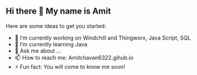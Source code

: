 ## Hi there 👋 My name is Amit

Here are some ideas to get you started:

- 🔭 I’m currently working on Windchill and Thingworx, Java Script, SQL
- 🌱 I’m currently learning Java  
- 💬 Ask me about ...
- 📫 How to reach me: Amitchavan6322.gihub.io
- ⚡ Fun fact: You will come to know me soon!


